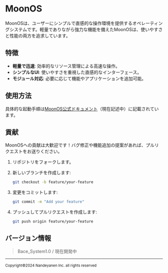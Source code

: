 # MoonOS

MoonOSは、ユーザーにシンプルで直感的な操作環境を提供するオペレーティングシステムです。軽量でありながら強力な機能を備えたMoonOSは、使いやすさと性能の両方を追求しています。

## 特徴

- **軽量で迅速**: 効率的なリソース管理による高速な操作。
- **シンプルなUI**: 使いやすさを重視した直感的なインターフェース。
- **モジュール対応**: 必要に応じて機能やアプリケーションを追加可能。

## 使用方法
具体的な起動手順は[MoonOS公式ドキュメント](https://nandeyanen.ie-t.net/install)（現在記述中）に記載されています。


## 貢献

MoonOSへの貢献は大歓迎です！バグ修正や機能追加の提案があれば、プルリクエストをお送りください。

1. リポジトリをフォークします。
2. 新しいブランチを作成します:
    ```bash
    git checkout -b feature/your-feature
    ```

3. 変更をコミットします:
    ```bash
    git commit -m "Add your feature"
    ```

4. プッシュしてプルリクエストを作成します:
    ```bash
    git push origin feature/your-feature
    ```
    
## バージョン情報
> Bace_System1.0 / 現在開発中

******
<sub>Copyright©2024 Nandeyanen Inc. all rights reserved</sub>
